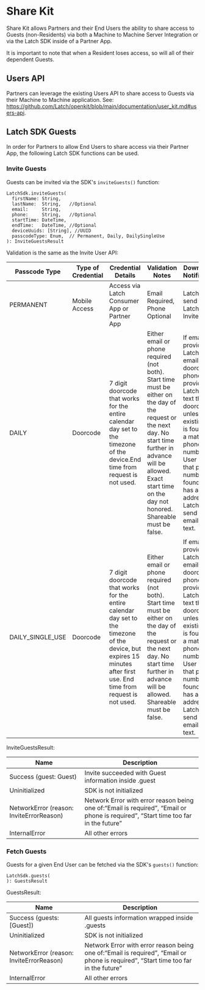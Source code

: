 # Share Kit

Share Kit allows Partners and their End Users the ability to share access to Guests (non-Residents) via both a Machine to Machine Server Integration or via the Latch SDK inside of a Partner App.

It is important to note that when a  Resident loses access, so will all of their dependent Guests.

## Users API

Partners can leverage the existing Users API to share access to Guests via their Machine to Machine application.
See: https://github.com/Latch/openkit/blob/main/documentation/user_kit.md#users-api.

## Latch SDK Guests

In order for Partners to allow End Users to share access via their Partner App, the following Latch SDK functions can be used.

### Invite Guests
Guests can be invited via the SDK's `inviteGuests()` function:
```
LatchSdk.inviteGuests(
  firstName: String,
  lastName:  String,   //Optional
  email:     String,
  phone:     String,   //Optional
  startTime: DateTime, 
  endTime:   DateTime, //Optional
  deviceUuids: [String], //UUID
  passcodeType: Enum,  // Permanent, Daily, DailySingleUse
): InviteGuestsResult
```

Validation is the same as the Invite User API:

| Passcode Type    | Type of Credential | Credential Details                                                                                                                                                    | Validation Notes                                                                                                                                                                                                                    | Downstream Notifications                                                                                                                                                                                                                                                        |
|------------------|--------------------|-----------------------------------------------------------------------------------------------------------------------------------------------------------------------|-------------------------------------------------------------------------------------------------------------------------------------------------------------------------------------------------------------------------------------|---------------------------------------------------------------------------------------------------------------------------------------------------------------------------------------------------------------------------------------------------------------------------------|
| PERMANENT        | Mobile Access      | Access via Latch Consumer App or Partner App                                                                                                                          | Email Required, Phone Optional                                                                                                                                                                                                      | Latch will send Guest a Latch Email Invite.                                                                                                                                                                                                                                     |
| DAILY            | Doorcode           | 7 digit doorcode that works for the entire calendar day set to the timezone of the device.End time from request is not used.                                          | Either email or phone required (not both). Start time must be either on the day of the request or the next day. No start time further in advance will be allowed. Exact start time on the day not honored. Shareable must be false. | If email is provided, Latch will email the doorcode. If phone is provided, Latch will text the doorcode unless an existing User is found with a matching phone number. If a User with that phone number is found and has an email address, Latch will send an email not a text. |
| DAILY_SINGLE_USE | Doorcode           | 7 digit doorcode that works for the entire calendar day set to the timezone of the device, but expires 15 minutes after first use. End time from request is not used. | Either email or phone required (not both). Start time must be either on the day of the request or the next day. No start time further in advance will be allowed. Shareable must be false.                                          | If email is provided, Latch will email the doorcode. If phone is provided, Latch will text the doorcode unless an existing User is found with a matching phone number. If a User with that phone number is found and has an email address, Latch will send an email not a text. |

InviteGuestsResult:

| Name                                     | Description                                                                                                                        |
|------------------------------------------|------------------------------------------------------------------------------------------------------------------------------------|
| Success (guest: Guest)                   | Invite succeeded with Guest information inside .guest                                                                              |
| Uninitialized                            | SDK is not initialized                                                                                                             |
| NetworkError (reason: InviteErrorReason) | Network Error with error reason being one of:“Email is required”, “Email or phone is required”, “Start time too far in the future” |
| InternalError                            | All other errors                                                                                                                   |


### Fetch Guests
Guests for a given End User can be fetched  via the SDK's `guests()` function:

```
LatchSdk.guests(
): GuestsResult

```

GuestsResult:

| Name                                     | Description                                                                                                                        |
|------------------------------------------|------------------------------------------------------------------------------------------------------------------------------------|
| Success (guests: [Guest])                | All guests information wrapped inside .guests                                                                                      |
| Uninitialized                            | SDK is not initialized                                                                                                             |
| NetworkError (reason: InviteErrorReason) | Network Error with error reason being one of:“Email is required”, “Email or phone is required”, “Start time too far in the future” |
| InternalError                            | All other errors                                                                                                                   |

